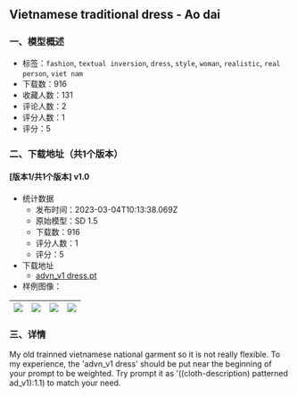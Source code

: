 ## Vietnamese traditional dress - Ao dai
### 一、模型概述

- 标签：`fashion`, `textual inversion`, `dress`, `style`, `woman`, `realistic`, `real person`, `viet nam`
- 下载数：916
- 收藏人数：131
- 评论人数：2
- 评分人数：1
- 评分：5

### 二、下载地址（共1个版本）

#### [版本1/共1个版本] v1.0

- 统计数据
  - 发布时间：2023-03-04T10:13:38.069Z
  - 原始模型：SD 1.5
  - 下载数：916
  - 评分人数：1
  - 评分：5
- 下载地址
  - [advn_v1 dress.pt](https://civitai.com/api/download/models/18335)
- 样例图像：

| <img src="https://image.civitai.com/xG1nkqKTMzGDvpLrqFT7WA/b976aeb1-350b-4425-3bbe-96ece6fd1500/width=450/188911.jpeg" /> | <img src="https://image.civitai.com/xG1nkqKTMzGDvpLrqFT7WA/a4dc43b4-0817-4cda-063e-3264f86a9700/width=450/188915.jpeg" /> | <img src="https://image.civitai.com/xG1nkqKTMzGDvpLrqFT7WA/3749ac9d-8d90-40e4-c963-20ffb1052200/width=450/188914.jpeg" /> | <img src="https://image.civitai.com/xG1nkqKTMzGDvpLrqFT7WA/4dfe59b8-0801-48a6-9669-eabe9c1d1200/width=450/188913.jpeg" /> |
| ---- | ---- | ---- | ---- |


### 三、详情
<p>My old trainned vietnamese national garment so it is not really flexible. To my experience, the 'advn_v1 dress' should be put near the beginning of your prompt to be weighted. Try prompt it as '((cloth-description) patterned ad_v1):1.1) to match your need. </p>